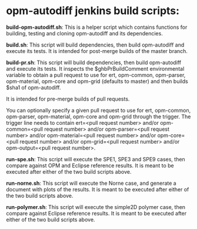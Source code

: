 # opm-autodiff jenkins build scripts:

**build-opm-autodiff.sh**:
This is a helper script which contains functions for building,
testing and cloning opm-autodiff and its dependencies.

**build.sh**:
This script will build dependencies, then build opm-autodiff and execute its tests.
It is intended for post-merge builds of the master branch.

**build-pr.sh**:
This script will build dependencies, then build opm-autodiff and execute its tests.
It inspects the $ghbPrBuildComment environmental variable to obtain a pull request
to use for ert, opm-common, opm-parser, opm-material, opm-core and
opm-grid (defaults to master) and then builds $sha1 of opm-autodiff.

It is intended for pre-merge builds of pull requests.

You can optionally specify a given pull request to use for ert, opm-common,
opm-parser, opm-material, opm-core and opm-grid through the trigger.
The trigger line needs to contain ert=&lt;pull request number&gt; and/or
opm-common=&lt;pull request number&gt; and/or opm-parser=&lt;pull request number&gt;
and/or opm-material=&lt;pull request number&gt;
and/or opm-core=&lt;pull request number&gt;
and/or opm-grid=&lt;pull request number&gt;
and/or opm-output=&lt;pull request number&gt;.

**run-spe.sh**:
This script will execute the SPE1, SPE3 and SPE9 cases, then compare against
OPM and Eclipse reference results. It is meant to be executed after either
of the two build scripts above.

**run-norne.sh**:
This script will execute the Norne case, and generate a document with
plots of the results. It is meant to be executed after either
of the two build scripts above.

**run-polymer.sh**:
This script will execute the simple2D polymer case, then compare against
Eclipse reference results. It is meant to be executed after either
of the two build scripts above.
